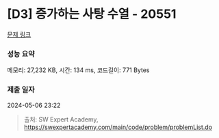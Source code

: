 # [D3] 증가하는 사탕 수열 - 20551 

[문제 링크](https://swexpertacademy.com/main/code/problem/problemDetail.do?contestProbId=AY4XhKTKU0IDFARM) 

### 성능 요약

메모리: 27,232 KB, 시간: 134 ms, 코드길이: 771 Bytes

### 제출 일자

2024-05-06 23:22



> 출처: SW Expert Academy, https://swexpertacademy.com/main/code/problem/problemList.do
